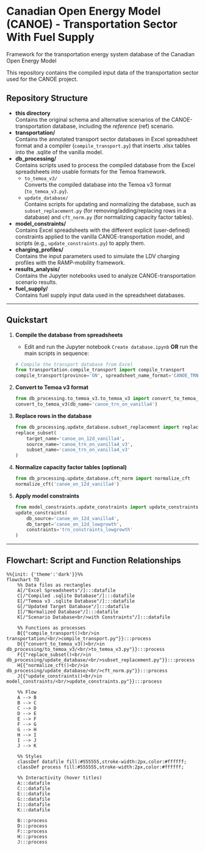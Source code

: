 # Canadian Open Energy Model (CANOE) - Transportation Sector With Fuel Supply

Framework for the transportation energy system database of the Canadian Open Energy Model

This repository contains the compiled input data of the transportation sector used for the CANOE project.

## Repository Structure

- **this directory**  
  Contains the original schema and alternative scenarios of the CANOE-transportation database, including the _reference_ (ref) scenario.  
- **transportation/**  
  Contains the annotated transport sector databases in Excel spreadsheet format and a compiler (`compile_transport.py`) that inserts .xlsx tables into the .sqlite of the vanilla model.
- **db_processing/**  
  Contains scripts used to process the compiled database from the Excel spreadsheets into usable formats for the Temoa framework.
  - `to_temoa_v3/`  
    Converts the compiled database into the Temoa v3 format (`to_temoa_v3.py`).
  - `update_database/`  
    Contains scripts for updating and normalizing the database, such as `subset_replacement.py` (for removing/adding/replacing rows in a database) and `cft_norm.py` (for normalizing capacity factor tables).
- **model_constraints/**  
  Contains Excel spreadsheets with the different explicit (user-defined) constraints applied to the vanilla CANOE-transportation model, and scripts (e.g., `update_constraints.py`) to apply them.
- **charging_profiles/**  
  Contains the input parameters used to simulate the LDV charging profiles with the RAMP-mobility framework.
- **results_analysis/**  
  Contains the Jupyter notebooks used to analyze CANOE-transportation scenario results.
- **fuel_supply/**  
  Contains fuel supply input data used in the spreadsheet databases.

---

## Quickstart

1. **Compile the database from spreadsheets**
    - Edit and run the Jupyter notebook `Create database.ipynb` **OR** run the main scripts in sequence:
    ```python
    # Compile the transport database from Excel
    from transportation.compile_transport import compile_transport
    compile_transport(province='ON', spreadsheet_name_format='CANOE_TRN_<r>_v4', db_name_format='canoe_trn_<r>_vanilla4')
    ```

2. **Convert to Temoa v3 format**
    ```python
    from db_processing.to_temoa_v3.to_temoa_v3 import convert_to_temoa_v3
    convert_to_temoa_v3(db_name='canoe_trn_on_vanilla4')
    ```

3. **Replace rows in the database**
    ```python
    from db_processing.update_database.subset_replacement import replace_subset
    replace_subset(
        target_name='canoe_on_12d_vanilla4',
        source_name='canoe_trn_on_vanilla4_v3',
        subset_name='canoe_trn_on_vanilla4_v3'
    )
    ```

4. **Normalize capacity factor tables (optional)**
    ```python
    from db_processing.update_database.cft_norm import normalize_cft
    normalize_cft('canoe_on_12d_vanilla4')
    ```

5. **Apply model constraints**
    ```python
    from model_constraints.update_constraints import update_constraints
    update_constraints(
        db_source='canoe_on_12d_vanilla4',
        db_target='canoe_on_12d_lowgrowth',
        constraints='trn_constraints_lowgrowth'
    )
    ```

---

## Flowchart: Script and Function Relationships

```mermaid
%%{init: {'theme':'dark'}}%%
flowchart TD
    %% Data files as rectangles
    A[/"Excel Spreadsheets"/]:::datafile
    C[/"Compiled .sqlite Database"/]:::datafile
    E[/"Temoa v3 .sqlite Database"/]:::datafile
    G[/"Updated Target Database"/]:::datafile
    I[/"Normalized Database"/]:::datafile
    K[/"Scenario Database<br/>with Constraints"/]:::datafile

    %% Functions as processes
    B{{"compile_transport()<br/>in transportation/<br/>compile_transport.py"}}:::process
    D{{"convert_to_temoa_v3()<br/>in db_processing/to_temoa_v3/<br/>to_temoa_v3.py"}}:::process
    F{{"replace_subset()<br/>in db_processing/update_database/<br/>subset_replacement.py"}}:::process
    H{{"normalize_cft()<br/>in db_processing/update_database/<br/>cft_norm.py"}}:::process
    J{{"update_constraints()<br/>in model_constraints/<br/>update_constraints.py"}}:::process

    %% Flow
    A --> B
    B --> C
    C --> D
    D --> E
    E --> F
    F --> G
    G --> H
    H --> I
    I --> J
    J --> K

    %% Styles
    classDef datafile fill:#555555,stroke-width:2px,color:#ffffff;
    classDef process fill:#555555,stroke-width:2px,color:#ffffff;

    %% Interactivity (hover titles)
    A:::datafile
    C:::datafile
    E:::datafile
    G:::datafile
    I:::datafile
    K:::datafile

    B:::process
    D:::process
    F:::process
    H:::process
    J:::process

```

